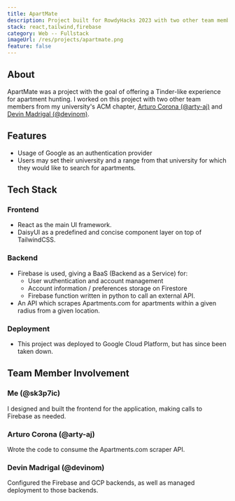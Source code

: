 ```yaml
---
title: ApartMate
description: Project built for RowdyHacks 2023 with two other team members.
stack: react,tailwind,firebase
category: Web -- Fullstack
imageUrl: /res/projects/apartmate.png
feature: false
---
```


## About

ApartMate was a project with the goal of offering a Tinder-like experience for apartment hunting.
 I worked on this project with two other team members from my university's ACM
 chapter, [Arturo Corona (@arty-aj)](https://github.com/arty-aj) and
 [Devin Madrigal (@devinom)](https://github.com/devinom).

## Features

- Usage of Google as an authentication provider
- Users may set their university and a range from that university for which they would like to search for apartments.

## Tech Stack

### Frontend

- React as the main UI framework.
- DaisyUI as a predefined and concise component layer on top of TailwindCSS.

### Backend

- Firebase is used, giving a BaaS (Backend as a Service) for:
  - User wuthentication and account management
  - Account information / preferences storage on Firestore
  - Firebase function written in python to call an external API.
- An API which scrapes Apartments.com for apartments within a given radius from a given location.

### Deployment

- This project was deployed to Google Cloud Platform, but has since been taken down.

## Team Member Involvement

### Me (@sk3p7ic)

I designed and built the frontend for the application, making calls to Firebase as needed.

### Arturo Corona (@arty-aj)

Wrote the code to consume the Apartments.com scraper API.

### Devin Madrigal (@devinom)

Configured the Firebase and GCP backends, as well as managed deployment to those backends.

